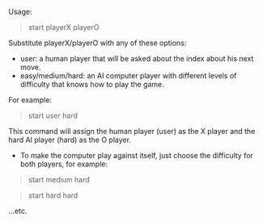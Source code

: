 Usage:
> start playerX playerO

Substitute playerX/playerO with any of these options:
- user: a human player that will be asked about the index about his next move.
- easy/medium/hard: an AI computer player with different levels of difficulty that knows how to play the game.

For example:
> start user hard

This command will assign the human player (user) as the X player and the hard AI player (hard) as the O player.

- To make the computer play against itself, just choose the difficulty for both players, for example:
> start medium hard

> start hard hard

...etc.
